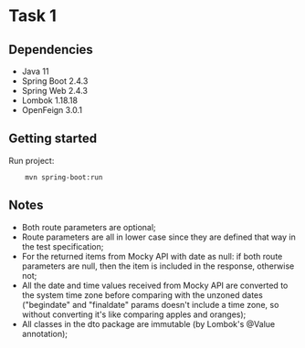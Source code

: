 # Task 1

## Dependencies

* Java 11
* Spring Boot 2.4.3
* Spring Web 2.4.3
* Lombok 1.18.18
* OpenFeign 3.0.1

## Getting started

Run project:

```
    mvn spring-boot:run
```

## Notes

* Both route parameters are optional;
* Route parameters are all in lower case since they are defined that way in the test specification;
* For the returned items from Mocky API with date as null: if both route parameters are null, then the item is included
  in the response, otherwise not;
* All the date and time values received from Mocky API are converted to the system time zone before comparing with the
  unzoned dates ("begindate" and "finaldate" params doesn't include a time zone, so without converting it's like
  comparing apples and oranges);
* All classes in the dto package are immutable (by Lombok's @Value annotation);

